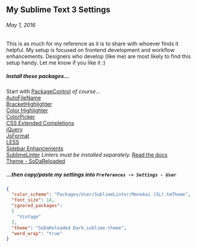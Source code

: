 ## My Sublime Text 3 Settings
###### May 1, 2016

This is as much for my reference as it is to share with whoever finds it helpful. My setup is focused on frontend development and workflow enhancements. Designers who develop (like me) are most likely to find this setup handy. Let me know if you like it :)

##### Install these packages...

Start with [PackageControl](https://packagecontrol.io/installation) _of course_...  
[Auto​File​Name](https://packagecontrol.io/packages/AutoFileName)  
[BracketHighlighter](https://packagecontrol.io/packages/BracketHighlighter)  
[Color Highlighter](https://packagecontrol.io/packages/Color%20Highlighter)  
[Color​Picker](https://packagecontrol.io/packages/ColorPicker)  
[CSS Extended Completions](https://packagecontrol.io/packages/CSS%20Extended%20Completions)  
[j​Query](https://packagecontrol.io/packages/jQuery)  
[JsFormat](https://packagecontrol.io/packages/JsFormat)  
[LESS](https://packagecontrol.io/packages/LESS)  
[Sidebar Enhancements](https://packagecontrol.io/packages/SideBarEnhancements)  
[SublimeLinter](https://packagecontrol.io/packages/SublimeLinter) _Linters must be installed separately._ [Read the docs](https://sublimelinter.readthedocs.io/en/latest/)  
[Theme - SoDaReloaded](https://packagecontrol.io/packages/Theme%20-%20SoDaReloaded)  

##### ...then copy/paste my settings into `Preferences -> Settings - User`

```json
{
  "color_scheme": "Packages/User/SublimeLinter/Monokai (SL).tmTheme",
  "font_size": 14,
  "ignored_packages":
  [
    "Vintage"
  ],
  "theme": "SoDaReloaded Dark.sublime-theme",
  "word_wrap": "true"
}
```